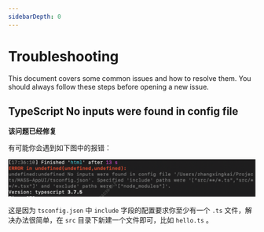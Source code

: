 ```yaml
---
sidebarDepth: 0
---
```


# Troubleshooting

This document covers some common issues and how to resolve them. You should always follow these steps before opening a new issue.

## TypeScript No inputs were found in config file

**该问题已经修复**

有可能你会遇到如下图中的报错：

![](./images/tsinputempty.png)

这是因为 `tsconfig.json` 中 `include` 字段的配置要求你至少有一个 `.ts` 文件，解决办法很简单，在 `src` 目录下新建一个文件即可，比如 `hello.ts` 。